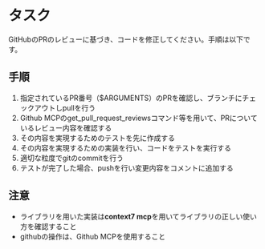 # タスク
GitHubのPRのレビューに基づき、コードを修正してください。手順は以下です。

## 手順
1. 指定されているPR番号（$ARGUMENTS）のPRを確認し、ブランチにチェックアウトしpullを行う
2. Github MCPのget_pull_request_reviewsコマンド等を用いて、PRについているレビュー内容を確認する
3. その内容を実現するためのテストを先に作成する
4. その内容を実現するための実装を行い、コードをテストを実行する
5. 適切な粒度でgitのcommitを行う
6. テストが完了した場合、pushを行い変更内容をコメントに追加する

## 注意
- ライブラリを用いた実装は**context7 mcp**を用いてライブラリの正しい使い方を確認すること
- githubの操作は、Github MCPを使用すること